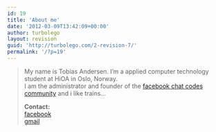 ```yaml
---
id: 19
title: 'About me'
date: '2012-03-09T13:42:09+00:00'
author: turbolego
layout: revision
guid: 'http://turbolego.com/2-revision-7/'
permalink: '/?p=19'
---
```


> My name is Tobias Andersen. I’m a applied computer technology student at HiOA in Oslo, Norway.  
> I am the administrator and founder of the [facebook chat codes community](http://www.facebook.com/ChatCodes) and i like trains…
> 
> **Contact:**  
> [facebook](http://facebook.com/turbolego)  
> [gmail](mailto:turbolego@gmail.com)